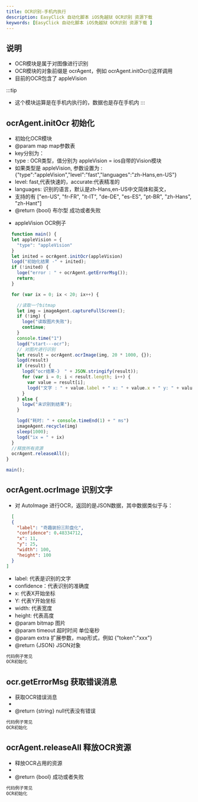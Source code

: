 ```yaml
---
title: OCR识别-手机内执行  
description: EasyClick 自动化脚本 iOS免越狱 OCR识别 资源下载 
keywords: [EasyClick 自动化脚本 iOS免越狱 OCR识别 资源下载 ]
---
```




## 说明

- OCR模块是属于对图像进行识别
- OCR模块的对象前缀是 ocrAgent，例如 ocrAgent.initOcr()这样调用
- 目前的OCR包含了 appleVision


:::tip
- 这个模块运算是在手机内执行的，数据也是存在手机内
:::


## ocrAgent.initOcr 初始化

* 初始化OCR模块
* @param map map参数表
* key分别为：
* type : OCR类型，值分别为 appleVision = ios自带的Vision模块
* 如果类型是 appleVision, 参数设置为 : {"type":"appleVision","level":"fast","languages":"zh-Hans,en-US"}<Br/>
* level: fast,代表快速的，accurate:代表精准的
* languages: 识别的语言，默认是zh-Hans,en-US中文简体和英文，
* 支持的有 ["en-US", "fr-FR", "it-IT", "de-DE", "es-ES", "pt-BR", "zh-Hans", "zh-Hant"]
* @return {bool} 布尔型 成功或者失败

- appleVision OCR例子

```javascript
  function main() {
  let appleVision = {
    "type": "appleVision"
  }
  let inited = ocrAgent.initOcr(appleVision)
  logd("初始化结果 -" + inited);
  if (!inited) {
    loge("error : " + ocrAgent.getErrorMsg());
    return;
  }

  for (var ix = 0; ix < 20; ix++) {

    //读取一个bitmap
    let img = imageAgent.captureFullScreen();
    if (!img) {
      loge("读取图片失败");
      continue;
    }
    console.time("1")
    logd("start---ocr");
    // 对图片进行识别
    let result = ocrAgent.ocrImage(img, 20 * 1000, {});
    logd(result)
    if (result) {
      logd("ocr结果-》 " + JSON.stringify(result));
      for (var i = 0; i < result.length; i++) {
        var value = result[i];
        logd("文字 : " + value.label + " x: " + value.x + " y: " + value.y + " width: " + value.width + " height: " + value.height);
      }
    } else {
      logw("未识别到结果");
    }

    logd("耗时: " + console.timeEnd(1) + " ms")
    imageAgent.recycle(img)
    sleep(1000);
    logd("ix = " + ix)
  }
  //释放所有资源
  ocrAgent.releaseAll();
}

main();
```


## ocrAgent.ocrImage 识别文字
* 对 AutoImage 进行OCR，返回的是JSON数据，其中数据类似于与：
```json
  [
  {
    "label": "奇趣装扮三阶盘化",
    "confidence": 0.48334712,
    "x": 11,
    "y": 25,
    "width": 100,
    "height": 100
  }
]
```

* label: 代表是识别的文字
* confidence：代表识别的准确度
* x: 代表X开始坐标
* Y: 代表Y开始坐标
* width: 代表宽度
* height: 代表高度
* @param bitmap 图片
* @param timeout 超时时间 单位毫秒
* @param extra 扩展参数，map形式，例如 {"token":"xxx"}
* @return {JSON} JSON对象

```javascript
代码例子常见
OCR初始化
```

## ocr.getErrorMsg 获取错误消息

* 获取OCR错误消息
*
* @return {string} null代表没有错误

```javascript
代码例子常见
OCR初始化
```

## ocrAgent.releaseAll 释放OCR资源

* 释放OCR占用的资源
*
* @return {bool} 成功或者失败

```javascript
代码例子常见
OCR初始化
```

